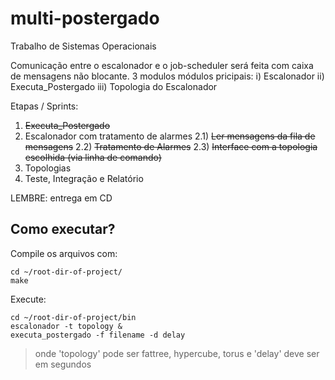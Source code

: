 # multi-postergado
Trabalho de Sistemas Operacionais

Comunicação entre o escalonador e o job-scheduler será feita com caixa de mensagens não blocante.
3 modulos módulos pricipais: i) Escalonador ii) Executa_Postergado iii) Topologia do Escalonador

Etapas / Sprints:
1) ~~Executa_Postergado~~
2) Escalonador com tratamento de alarmes
  2.1) ~~Ler mensagens da fila de mensagens~~
  2.2) ~~Tratamento de Alarmes~~
  2.3) ~~Interface com a topologia escolhida (via linha de comando)~~
3) Topologias
4) Teste, Integração e Relatório

LEMBRE: entrega em CD

## Como executar?
Compile os arquivos com:

    cd ~/root-dir-of-project/
    make


Execute:
    
    cd ~/root-dir-of-project/bin
    escalonador -t topology &
    executa_postergado -f filename -d delay
    
> onde 'topology' pode ser fattree, hypercube, torus
> e 'delay' deve ser em segundos

